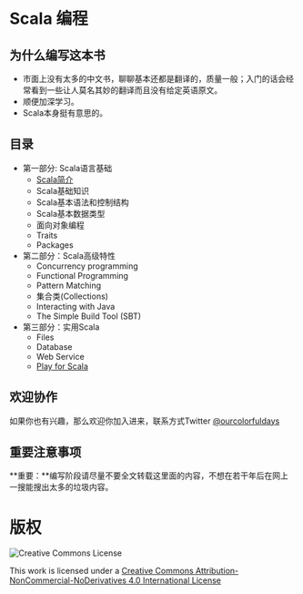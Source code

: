 # Scala 编程

## 为什么编写这本书

- 市面上没有太多的中文书，聊聊基本还都是翻译的，质量一般；入门的话会经常看到一些让人莫名其妙的翻译而且没有给定英语原文。
- 顺便加深学习。
- Scala本身挺有意思的。

## 目录

- 第一部分: Scala语言基础
  - [Scala简介](content/01_intro.md)
  - Scala基础知识
  - Scala基本语法和控制结构
  - Scala基本数据类型
  - 面向对象编程
  - Traits
  - Packages
- 第二部分：Scala高级特性
  - Concurrency programming
  - Functional Programming
  - Pattern Matching
  - 集合类(Collections)
  - Interacting with Java
  - The Simple Build Tool (SBT)
- 第三部分：实用Scala
  - Files
  - Database
  - Web Service
  - [Play for Scala](content/20_play_framework/00_preface.md)

## 欢迎协作

  如果你也有兴趣，那么欢迎你加入进来，联系方式Twitter [@ourcolorfuldays](https://twitter.com/OurColorfulDays)

## 重要注意事项

**重要：**编写阶段请尽量不要全文转载这里面的内容，不想在若干年后在网上一搜能搜出太多的垃圾内容。

# 版权

![Creative Commons License](http://i.creativecommons.org/l/by-nc-nd/4.0/88x31.png)

This work is licensed under a [Creative Commons Attribution-NonCommercial-NoDerivatives 4.0 International License](http://creativecommons.org/licenses/by-nc-nd/4.0/)
